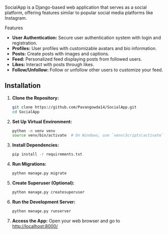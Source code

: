 
SocialApp is a Django-based web application that serves as a social platform, offering features similar to popular social media platforms like Instagram.

Features

- **User Authentication:** Secure user authentication system with login and registration.
- **Profiles:** User profiles with customizable avatars and bio information.
- **Posts:** Create posts with images and captions.
- **Feed:** Personalized feed displaying posts from followed users.
- **Likes:** Interact with posts through likes.
- **Follow/Unfollow:** Follow or unfollow other users to customize your feed.


## Installation

1. **Clone the Repository:**
    ```bash
    git clone https://github.com/Pavangowda14/SocialApp.git
    cd SocialApp
    ```

2. **Set Up Virtual Environment:**
    ```bash
    python -m venv venv
    source venv/bin/activate  # On Windows, use `venv\Scripts\activate`
    ```

3. **Install Dependencies:**
    ```bash
    pip install -r requirements.txt
    ```

4. **Run Migrations:**
    ```bash
    python manage.py migrate
    ```

5. **Create Superuser (Optional):**
    ```bash
    python manage.py createsuperuser
    ```

6. **Run the Development Server:**
    ```bash
    python manage.py runserver
    ```

7. **Access the App:**
   Open your web browser and go to [http://localhost:8000/](http://localhost:8000/)
